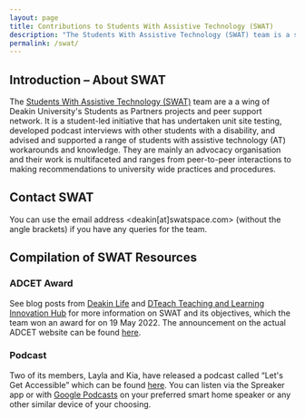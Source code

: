 ```yaml
---
layout: page
title: Contributions to Students With Assistive Technology (SWAT)
description: "The Students With Assistive Technology (SWAT) team is a student-led initiative that has mainly an disability advocacy objective and strategy orientation. Their work is multifaceted and ranges from peer-to-peer interactions to making recommendations to university wide practices and procedures. It/they are a wing of Deakin University's Students as Partners projects and peer support network."
permalink: /swat/
---
```


## Introduction &ndash; About SWAT
The [Students With Assistive Technology (SWAT)](http://swatspace.com/) team are a a wing of Deakin University's Students as Partners projects and peer support network. It is a student-led initiative that has undertaken unit site testing, developed podcast interviews with other students with a disability, and advised and supported a range of students with assistive technology (AT) workarounds and knowledge. They are mainly an advocacy organisation and their work is multifaceted and ranges from peer-to-peer interactions to making recommendations to university wide practices and procedures.

## Contact SWAT
You can use the email address <deakin[at]swatspace.com> (without the angle brackets) if you have any queries for the team.

## Compilation of SWAT Resources
### ADCET Award
See blog posts from [Deakin Life](https://blogs.deakin.edu.au/deakinlife/2022/06/03/access-for-all-see-deakins-award-winning-initiatives-to-improve-digital-content/) and [DTeach Teaching and Learning Innovation Hub](https://dteach.deakin.edu.au/2022/05/deakin-wins-big-at-the-accessibility-in-action-awards/) for more information on SWAT and its objectives, which the team won an award for on 19 May 2022. The announcement on the actual ADCET website can be found [here](https://www.adcet.edu.au/resource/10938/congratulations-to-the-inaugural-accessibility-in-action-award-winners).

### Podcast
Two of its members, Layla and Kia, have released a podcast called &ldquo;Let's Get Accessible&rdquo; which can be found [here](https://www.spreaker.com/show/lets-get-accessible). You can listen via the Spreaker app or with [Google Podcasts](https://podcasts.google.com/feed/aHR0cHM6Ly93d3cuc3ByZWFrZXIuY29tL3Nob3cvNTU1NzExNS9lcGlzb2Rlcy9mZWVk) on your preferred smart home speaker or any other similar device of your choosing.
